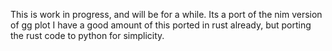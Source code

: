This is work in progress, and will be for a while.
Its a port of the nim version of gg plot
I have a good amount of this ported in rust already, but porting the rust code to python for simplicity.
